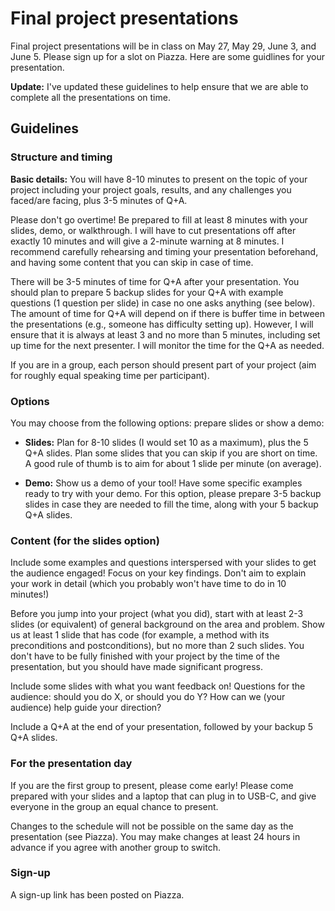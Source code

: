 # Final project presentations

Final project presentations will be in class on May 27, May 29, June 3, and June 5.
Please sign up for a slot on Piazza.
Here are some guidlines for your presentation.

**Update:** I've updated these guidelines to help ensure that we are able to complete all the presentations on time.

## Guidelines

### Structure and timing

**Basic details:** You will have 8-10 minutes to present on the topic of your project including your project goals, results, and any challenges you faced/are facing, plus 3-5 minutes of Q+A.

Please don't go overtime!
Be prepared to fill at least 8 minutes with your slides, demo, or walkthrough.
I will have to cut presentations off after exactly 10 minutes and will give a 2-minute warning at 8 minutes.
I recommend carefully rehearsing and timing your presentation beforehand, and having some
content that you can skip in case of time.

There will be 3-5 minutes of time for Q+A after your presentation. You should plan to prepare 5 backup slides for your Q+A with example questions (1 question per slide) in case no one asks anything (see below).
The amount of time for Q+A will depend on if there is buffer time in between the presentations (e.g., someone has difficulty setting up).
However, I will ensure that it is always at least 3 and no more than 5 minutes, including set up time for the next presenter. I will monitor the time for the Q+A as needed.

If you are in a group, each person should present part of your project (aim for roughly equal speaking time per participant).

### Options

You may choose from the following options: prepare slides or show a demo:

- **Slides:** Plan for 8-10 slides (I would set 10 as a maximum), plus the 5 Q+A slides. Plan some slides that you can skip if you are short on time. A good rule of thumb is to aim for about 1 slide per minute (on average).

- **Demo:** Show us a demo of your tool! Have some specific examples ready to try with your demo. For this option, please prepare 3-5 backup slides in case they are needed to fill the time, along with your 5 backup Q+A slides.

### Content (for the slides option)

Include some examples and questions interspersed with your slides to get the audience engaged! Focus on your key findings. Don't aim to explain your work in detail (which you probably won't have time to do in 10 minutes!)

Before you jump into your project (what you did), start with at least 2-3 slides (or equivalent) of general background on the area and problem.
Show us at least 1 slide that has code (for example, a method with its preconditions and postconditions), but no more than 2 such slides.
You don't have to be fully finished with your project by the time of the presentation, but you should have made significant progress.

Include some slides with what you want feedback on! Questions for the audience: should you do X, or should you do Y? How can we (your audience) help guide your direction?

Include a Q+A at the end of your presentation, followed by your backup 5 Q+A slides.

### For the presentation day

If you are the first group to present, please come early!
Please come prepared with your slides and a laptop that can plug in to USB-C, and give everyone in the group an equal chance to present.

Changes to the schedule will not be possible on the same day as the presentation (see Piazza).
You may make changes at least 24 hours in advance if you agree with another group to switch.

### Sign-up

A sign-up link has been posted on Piazza.
